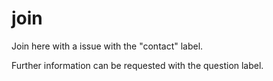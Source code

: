 # join
Join here with a issue with the "contact" label.

Further information can be requested with the question label.
